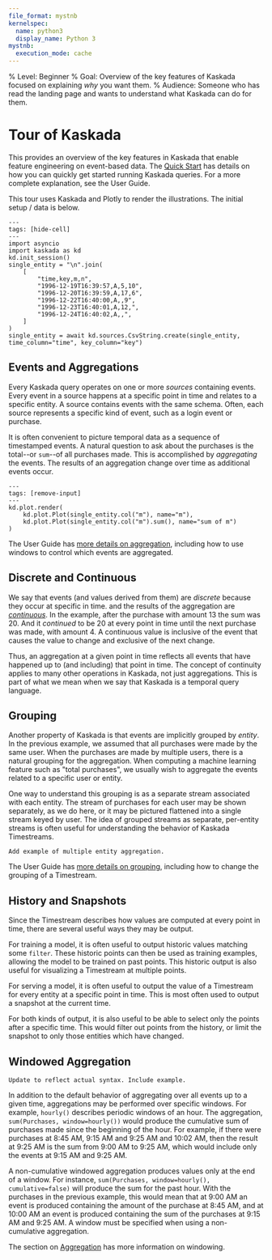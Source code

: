 ```yaml
---
file_format: mystnb
kernelspec:
  name: python3
  display_name: Python 3
mystnb:
  execution_mode: cache
---
```


% Level: Beginner
% Goal: Overview of the key features of Kaskada focused on explaining *why* you want them.
% Audience: Someone who has read the landing page and wants to understand what Kaskada can do for them.

# Tour of Kaskada

This provides an overview of the key features in Kaskada that enable feature engineering on event-based data.
The [Quick Start](./quickstart.md) has details on how you can quickly get started running Kaskada queries.
For a more complete explanation, see the User Guide.

This tour uses Kaskada and Plotly to render the illustrations.
The initial setup / data is below.

```{code-cell}
---
tags: [hide-cell]
---
import asyncio
import kaskada as kd
kd.init_session()
single_entity = "\n".join(
    [
        "time,key,m,n",
        "1996-12-19T16:39:57,A,5,10",
        "1996-12-20T16:39:59,A,17,6",
        "1996-12-22T16:40:00,A,,9",
        "1996-12-23T16:40:01,A,12,",
        "1996-12-24T16:40:02,A,,",
    ]
)
single_entity = await kd.sources.CsvString.create(single_entity, time_column="time", key_column="key")
```

## Events and Aggregations

Every Kaskada query operates on one or more _sources_ containing events.
Every event in a source happens at a specific point in time and relates to a specific entity.
A source contains events with the same schema.
Often, each source represents a specific kind of event, such as a login event or purchase.

It is often convenient to picture temporal data as a sequence of timestamped events.
A natural question to ask about the purchases is the total--or `sum`--of all purchases made.
This is accomplished by _aggregating_ the events.
The results of an aggregation change over time as additional events occur.

```{code-cell}
---
tags: [remove-input]
---
kd.plot.render(
    kd.plot.Plot(single_entity.col("m"), name="m"),
    kd.plot.Plot(single_entity.col("m").sum(), name="sum of m")
)
```

The User Guide has [more details on aggregation](./aggregation.md), including how to use windows to control which events are aggregated.

## Discrete and Continuous
We say that events (and values derived from them) are _discrete_ because they occur at specific in time.
and the results of the aggregation are [_continuous_](./timestreams.md#continuity).
In the example, after the purchase with amount 13 the sum was 20.
And it _continued_ to be 20 at every point in time until the next purchase was made, with amount 4.
A continuous value is inclusive of the event that causes the value to change and exclusive of the next change.

Thus, an aggregation at a given point in time reflects all events that have happened up to (and including) that point in time.
The concept of continuity applies to many other operations in Kaskada, not just aggregations.
This is part of what we mean when we say that Kaskada is a temporal query language.

## Grouping
Another property of Kaskada is that events are implicitly grouped by _entity_.
In the previous example, we assumed that all purchases were made by the same user.
When the purchases are made by multiple users, there is a natural grouping for the aggregation.
When computing a machine learning feature such as "total purchases", we usually wish to aggregate the events related to a specific user or entity.

One way to understand this grouping is as a separate stream associated with each entity.
The stream of purchases for each user may be shown separately, as we do here, or it may be pictured flattened into a single stream keyed by user.
The idea of grouped streams as separate, per-entity streams is often useful for understanding the behavior of Kaskada Timestreams.

```{todo}
Add example of multiple entity aggregation.
```

The User Guide has [more details on grouping](./entities.md), including how to change the grouping of a Timestream.

## History and Snapshots

Since the Timestream describes how values are computed at every point in time, there are several useful ways they may be output.

For training a model, it is often useful to output historic values matching some `filter`.
These historic points can then be used as training examples, allowing the model to be trained on past points.
This historic output is also useful for visualizing a Timestream at multiple points.

For serving a model, it is often useful to output the value of a Timestream for every entity at a specific point in time.
This is most often used to output a snapshot at the current time.

For both kinds of output, it is also useful to be able to select only the points after a specific time.
This would filter out points from the history, or limit the snapshot to only those entities which have changed.

## Windowed Aggregation

```{todo}
Update to reflect actual syntax. Include example.
```

In addition to the default behavior of aggregating over all events up to a given time, aggregations may be performed over specific windows.
For example, `hourly()` describes periodic windows of an hour.
The aggregation, `sum(Purchases, window=hourly())` would produce the cumulative sum of purchases made since the beginning of the hour.
For example, if there were purchases at 8:45 AM, 9:15 AM and 9:25 AM and 10:02 AM, then the result at 9:25 AM is the sum from 9:00 AM to 9:25 AM, which would include only the events at 9:15 AM and 9:25 AM.

A non-cumulative windowed aggregation produces values only at the end of a window.
For instance, `sum(Purchases, window=hourly(), cumulative=false)` will produce the sum for the past hour.
With the purchases in the previous example, this would mean that at 9:00 AM an event is produced containing the amount of the purchase at 8:45 AM, and at 10:00 AM an event is produced containing the sum of the purchases at 9:15 AM and 9:25 AM.
A window must be specified when using a non-cumulative aggregation.

The section on [Aggregation](./aggregation.md#windowing) has more information on windowing.